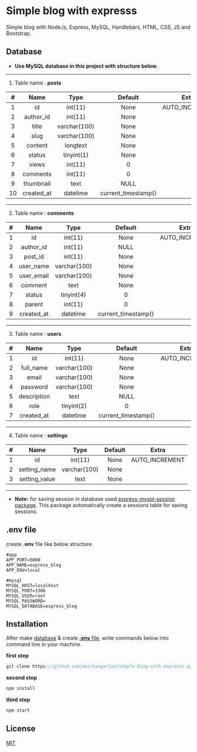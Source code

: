 # Simple blog with expresss
Simple blog with NodeJs, Express, MySQL, Handlebars, HTML, CSS, JS and Bootstrap.

## Database
- **Use MySQL database in this project with structure below.**


------------


1. Table name : **posts**


|  **#**  |  **Name**  | **Type**  | **Default**  | **Extra**   |
| :------------: | :------------: | :------------: | :------------: | :------------: |
|  1 |  id |  int(11) | None  |  AUTO_INCREMENT |
|  2 |  author_id |  int(11) |  None |   |
|  3 | title  |   varchar(100)| None  |   |
|  4 |  slug |  varchar(100) |  None |   |
| 5  | content  |  longtext | None  |   |
| 6  |  status | tinyint(1) | None  |   |
|  7 |  views | int(11) |  0 |   |
|  8 |  comments | int(11)  |  0 |   |
|  9 |  thumbnail |  text |  NULL |   |
| 10  | created_at  |  datetime |  current_timestamp() |   |

------------


2. Table name : **comments**


|  **#**  |  **Name**  | **Type**  | **Default**  | **Extra**   |
| :------------: | :------------: | :------------: | :------------: | :------------: |
|  1 |  id |  int(11) | None  |  AUTO_INCREMENT |
|  2 |  author_id |  int(11) |  NULL |   |
|  3 | post_id  |   int(11) | None  |   |
|  4 |  user_name |  varchar(100) |  None |   |
| 5  | user_email  |   varchar(100) | None  |   |
| 6  |  comment | text | None  |   |
|  7 |  status | tinyint(4) |  0 |   |
|  8 |  parent | int(11)  |  0 |   |
| 9  | created_at  |  datetime |  current_timestamp() |   |

------------


3. Table name : **users**


|  **#**  |  **Name**  | **Type**  | **Default**  | **Extra**   |
| :------------: | :------------: | :------------: | :------------: | :------------: |
|  1 |  id |  int(11) | None  |  AUTO_INCREMENT |
|  2 |  full_name |  varchar(100) |  None |   |
|  3 | email  |  varchar(100) | None  |   |
|  4 |  password |  varchar(100) |  None |   |
| 5  | description  |  text | NULL  |   |
|  6 |  role | tinyint(2) |  0 |   |
|  7 | created_at  |  datetime |  current_timestamp() |   |

------------


4. Table name : **settings**


|  **#**  |  **Name**  | **Type**  | **Default**  | **Extra**   |
| :------------: | :------------: | :------------: | :------------: | :------------: |
|  1 |  id |  int(11) | None  |  AUTO_INCREMENT |
|  2 |  setting_name |  varchar(100) |  None |   |
|  3 | setting_value  |  text | None  |   |



------------

- **Note:** for saving session in database used [express-mysql-session package](https://github.com/chill117/express-mysql-session "express-mysql-session package"). This package automatically create a sessions table for saving sessions.


## .env file
create **.env** file like below structure.

    #app
    APP_PORT=5000
    APP_NAME=express_blog
    APP_ENV=local
    
    #mysql
    MYSQL_HOST=localhost
    MYSQL_PORT=3306
    MYSQL_USER=root
    MYSQL_PASSWORD=
    MYSQL_DATABASE=express_blog

## Installation
After make [database](https://github.com/amirkangarloo/simple-blog-with-expresss/new/master?readme=1#database "database") & create [**.env** file](https://github.com/amirkangarloo/simple-blog-with-expresss/new/master?readme=1#env-file "**.env** file"), write commands below into command line in your machine.

**first step**
```javascript
git clone https://github.com/amirkangarloo/simple-blog-with-expresss.git
```
**second step**
```javascript
npm install
```
**third step**
```javascript
npm start
```

## License
[MIT](https://choosealicense.com/licenses/mit/)

